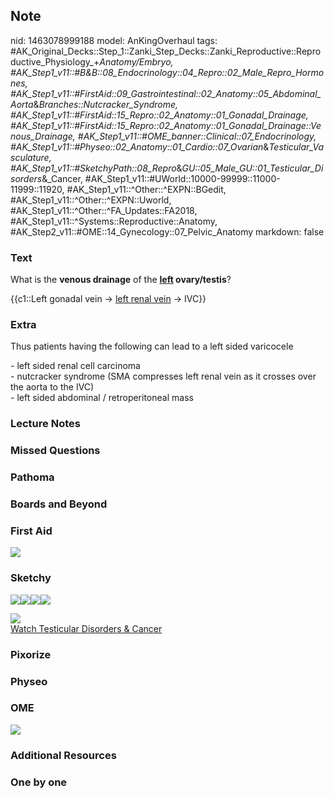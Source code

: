 ## Note
nid: 1463078999188
model: AnKingOverhaul
tags: #AK_Original_Decks::Step_1::Zanki_Step_Decks::Zanki_Reproductive::Reproductive_Physiology_+_Anatomy/Embryo, #AK_Step1_v11::#B&B::08_Endocrinology::04_Repro::02_Male_Repro_Hormones, #AK_Step1_v11::#FirstAid::09_Gastrointestinal::02_Anatomy::05_Abdominal_Aorta_&_Branches::Nutcracker_Syndrome, #AK_Step1_v11::#FirstAid::15_Repro::02_Anatomy::01_Gonadal_Drainage, #AK_Step1_v11::#FirstAid::15_Repro::02_Anatomy::01_Gonadal_Drainage::Venous_Drainage, #AK_Step1_v11::#OME_banner::Clinical::07_Endocrinology, #AK_Step1_v11::#Physeo::02_Anatomy::01_Cardio::07_Ovarian_&_Testicular_Vasculature, #AK_Step1_v11::#SketchyPath::08_Repro_&_GU::05_Male_GU::01_Testicular_Disorders_&_Cancer, #AK_Step1_v11::#UWorld::10000-99999::11000-11999::11920, #AK_Step1_v11::^Other::^EXPN::BGedit, #AK_Step1_v11::^Other::^EXPN::Uworld, #AK_Step1_v11::^Other::^FA_Updates::FA2018, #AK_Step1_v11::^Systems::Reproductive::Anatomy, #AK_Step2_v11::#OME::14_Gynecology::07_Pelvic_Anatomy
markdown: false

### Text
What is the <b>venous drainage</b> of the <b><u>left</u>
ovary/testis</b>?
<div>
  {{c1::Left gonadal vein -> <u>left renal vein</u> -> IVC}}
</div>

### Extra
Thus patients having the following can lead to a left sided
varicocele
<div>
  - left sided renal cell carcinoma
</div>
<div>
  - nutcracker syndrome (SMA compresses left renal vein as it
  crosses over the aorta to the IVC)
</div>
<div>
  - left sided abdominal / retroperitoneal mass
</div>

### Lecture Notes


### Missed Questions


### Pathoma


### Boards and Beyond


### First Aid
<img src="tmp6g605b.png">

### Sketchy
<img src="15.%20Left%20Kidney.png"><img src=
"16.%20Left%20Testicular%20Vein.png"><img src=
"17.%20Superior%20Mesenteric%20Artery.png"><img src=
"18.%20Left%20Renal%20Vein.png">
<div><img src=
"clip_image001-e00273d6576e8cc6523859a7df445a185fa06cef.jpg"></div><a href="https://dashboard.sketchy.com/study/medical/courses/medical-pathophysiology/units/medical-pathophysiology-reproductive-gu/videos/medical-pathophysiology-reproductive-and-gu-male-gu-testicular-disorders-and-cancer?utm_source=anki&utm_medium=partnership&utm_campaign=february_update&utm_content=medical">Watch
Testicular Disorders & Cancer</a>

### Pixorize


### Physeo


### OME
<div class="ome-widget">
  <a href=
  "https://onlinemeded.org/spa/endocrinology?ref=anki"><img src=
  "_OME_AnkiFlashcards_Topic_5.png"></a>
</div>

### Additional Resources


### One by one

